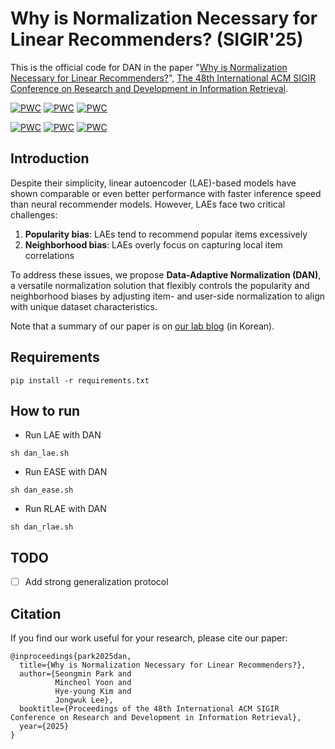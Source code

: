 # Why is Normalization Necessary for Linear Recommenders? (SIGIR'25)
This is the official code for DAN in the paper "[Why is Normalization Necessary for Linear Recommenders?](https://arxiv.org/abs/2504.05805)", [The 48th International ACM SIGIR Conference on Research and Development in Information Retrieval](https://sigir2025.dei.unipd.it/).

[![PWC](https://img.shields.io/endpoint.svg?url=https://paperswithcode.com/badge/why-is-normalization-necessary-for-linear/collaborative-filtering-on-gowalla)](https://paperswithcode.com/sota/collaborative-filtering-on-gowalla?p=why-is-normalization-necessary-for-linear)
[![PWC](https://img.shields.io/endpoint.svg?url=https://paperswithcode.com/badge/why-is-normalization-necessary-for-linear/collaborative-filtering-on-yelp2018)](https://paperswithcode.com/sota/collaborative-filtering-on-yelp2018?p=why-is-normalization-necessary-for-linear)
[![PWC](https://img.shields.io/endpoint.svg?url=https://paperswithcode.com/badge/why-is-normalization-necessary-for-linear/collaborative-filtering-on-amazon-book)](https://paperswithcode.com/sota/collaborative-filtering-on-amazon-book?p=why-is-normalization-necessary-for-linear)

[![PWC](https://img.shields.io/endpoint.svg?url=https://paperswithcode.com/badge/why-is-normalization-necessary-for-linear/recommendation-systems-on-gowalla)](https://paperswithcode.com/sota/recommendation-systems-on-gowalla?p=why-is-normalization-necessary-for-linear)
[![PWC](https://img.shields.io/endpoint.svg?url=https://paperswithcode.com/badge/why-is-normalization-necessary-for-linear/recommendation-systems-on-yelp2018)](https://paperswithcode.com/sota/recommendation-systems-on-yelp2018?p=why-is-normalization-necessary-for-linear)
[![PWC](https://img.shields.io/endpoint.svg?url=https://paperswithcode.com/badge/why-is-normalization-necessary-for-linear/recommendation-systems-on-amazon-book)](https://paperswithcode.com/sota/recommendation-systems-on-amazon-book?p=why-is-normalization-necessary-for-linear)

## Introduction
Despite their simplicity, linear autoencoder (LAE)-based models have shown comparable or even better performance with faster inference speed than neural recommender models. However, LAEs face two critical challenges:

1. **Popularity bias**: LAEs tend to recommend popular items excessively
2. **Neighborhood bias**: LAEs overly focus on capturing local item correlations

To address these issues, we propose **Data-Adaptive Normalization (DAN)**, a versatile normalization solution that flexibly controls the popularity and neighborhood biases by adjusting item- and user-side normalization to align with unique dataset characteristics.

Note that a summary of our paper is on [our lab blog](https://dial.skku.edu/blog/2025_dan) (in Korean).

## Requirements
```
pip install -r requirements.txt
```

## How to run
- Run LAE with DAN
```
sh dan_lae.sh
```
- Run EASE with DAN
```
sh dan_ease.sh
```
- Run RLAE with DAN
```
sh dan_rlae.sh
```

## TODO
- [ ] Add strong generalization protocol


## Citation

If you find our work useful for your research, please cite our paper:
```
@inproceedings{park2025dan,
  title={Why is Normalization Necessary for Linear Recommenders?},
  author={Seongmin Park and
          Mincheol Yoon and
          Hye-young Kim and
          Jongwuk Lee},
  booktitle={Proceedings of the 48th International ACM SIGIR Conference on Research and Development in Information Retrieval},
  year={2025}
}
```
